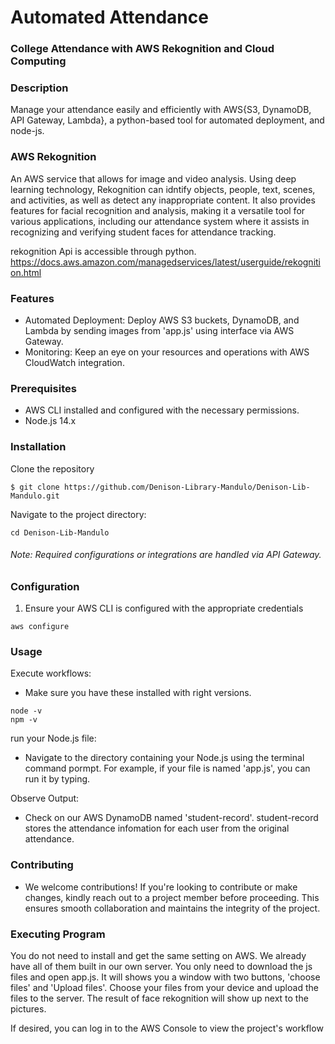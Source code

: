 # Automated Attendance


### College Attendance with AWS Rekognition and Cloud Computing


### Description
Manage your attendance easily and efficiently with AWS{S3, DynamoDB, API Gateway, Lambda}, a python-based tool for automated deployment, and node-js. 

### AWS Rekognition
An AWS service that allows for image and video analysis. Using deep learning technology, Rekognition can idntify objects, people, text, scenes, and activities, as well as detect any inappropriate content. It also provides features for facial recognition and analysis, making it a versatile tool for various applications, including our attendance system where it assists in recognizing and verifying student faces for attendance tracking. 

rekognition Api is accessible through python. https://docs.aws.amazon.com/managedservices/latest/userguide/rekognition.html 

### Features
* Automated Deployment: Deploy AWS S3 buckets, DynamoDB, and Lambda by sending images from 'app.js' using interface via AWS Gateway. 
* Monitoring: Keep an eye on your resources and operations with AWS CloudWatch integration.

### Prerequisites
* AWS CLI installed and configured with the necessary permissions.
* Node.js 14.x

### Installation
Clone the repository
```
$ git clone https://github.com/Denison-Library-Mandulo/Denison-Lib-Mandulo.git

```

Navigate to the project directory:
```
cd Denison-Lib-Mandulo
```
###### Note: Required configurations or integrations are handled via API Gateway.

### Configuration
1. Ensure your AWS CLI is configured with the appropriate credentials
```
aws configure
```

### Usage
Execute workflows:
* Make sure you have these installed with right versions.
```
node -v
npm -v
```

run your Node.js file:
* Navigate to the directory containing your Node.js using the terminal command pormpt. For example, if your file is named 'app.js', you can run it by typing. 

Observe Output:
* Check on our AWS DynamoDB named 'student-record'. student-record stores the attendance infomation for each user from the original attendance.

### Contributing
* We welcome contributions! If you're looking to contribute or make changes, kindly reach out to a project member before proceeding. This ensures smooth collaboration and maintains the integrity of the project.

### Executing Program
You do not need to install and get the same setting on AWS. We already have all of them built in our own server. You only need to download the js files and open app.js. It will shows you a window with two buttons, 'choose files' and 'Upload files'. Choose your files from your device and upload the files to the server. The result of face rekognition will show up next to the pictures.

If desired, you can log in to the AWS Console to view the project's workflow 


